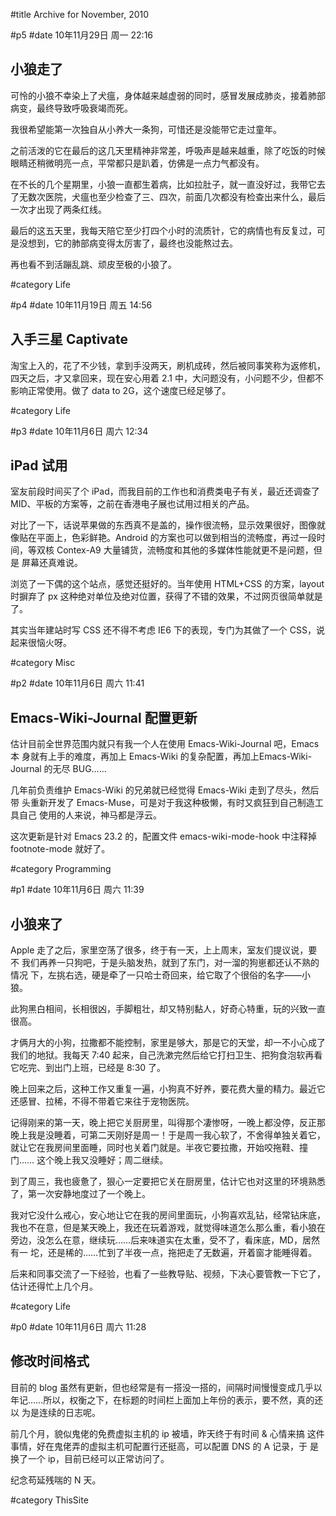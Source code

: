 #title Archive for November, 2010

#p5
#date 10年11月29日 周一 22:16

## 小狼走了

可怜的小狼不幸染上了犬瘟，身体越来越虚弱的同时，感冒发展成肺炎，接着肺部
病变，最终导致呼吸衰竭而死。

我很希望能第一次独自从小养大一条狗，可惜还是没能带它走过童年。

之前活泼的它在最后的这几天里精神非常差，呼吸声是越来越重，除了吃饭的时候
眼睛还稍微明亮一点，平常都只是趴着，仿佛是一点力气都没有。

在不长的几个星期里，小狼一直都生着病，比如拉肚子，就一直没好过，我带它去
了无数次医院，犬瘟也至少检查了三、四次，前面几次都没有检查出来什么，最后
一次才出现了两条红线。

最后的这五天里，我每天陪它至少打四个小时的流质针，它的病情也有反复过，可
是没想到，它的肺部病变得太厉害了，最终也没能熬过去。

再也看不到活蹦乱跳、顽皮至极的小狼了。

#category Life

<!-- date: 2010-11-29T22:16:10+0800 -->



#p4
#date 10年11月19日 周五 14:56

## 入手三星 Captivate

淘宝上入的，花了不少钱，拿到手没两天，刷机成砖，然后被同事笑称为返修机，
四天之后，才又拿回来，现在安心用着 2.1 中，大问题没有，小问题不少，但都不
影响正常使用。做了 data to 2G，这个速度已经足够了。

#category Life

<!-- date: 2010-11-19T14:56:39+0800 -->



#p3
#date 10年11月6日 周六 12:34

## iPad 试用

室友前段时间买了个 iPad，而我目前的工作也和消费类电子有关，最近还调查了
MID、平板的方案等，之前在香港电子展也试用过相关的产品。

对比了一下，话说苹果做的东西真不是盖的，操作很流畅，显示效果很好，图像就
像贴在平面上，色彩鲜艳。Android 的方案也可以做到相当的流畅度，再过一段时
间，等双核 Contex-A9 大量铺货，流畅度和其他的多媒体性能就更不是问题，但是
屏幕还真难说。

浏览了一下偶的这个站点，感觉还挺好的。当年使用 HTML&#43;CSS 的方案，layout
时摒弃了 px 这种绝对单位及绝对位置，获得了不错的效果，不过网页很简单就是
了。

其实当年建站时写 CSS 还不得不考虑 IE6 下的表现，专门为其做了一个 CSS，说
起来很恼火呀。

#category Misc

<!-- date: 2010-11-06T12:34:30+0800 -->



#p2
#date 10年11月6日 周六 11:41

## Emacs-Wiki-Journal 配置更新

估计目前全世界范围内就只有我一个人在使用 Emacs-Wiki-Journal 吧，Emacs 本
身就有上手的难度，再加上 Emacs-Wiki 的复杂配置，再加上Emacs-Wiki-Journal
的无尽 BUG……

几年前负责维护 Emacs-Wiki 的兄弟就已经觉得 Emacs-Wiki 走到了尽头，然后带
头重新开发了 Emacs-Muse，可是对于我这种极懒，有时又疯狂到自己制造工具自己
使用的人来说，神马都是浮云。

这次更新是针对 Emacs 23.2 的，配置文件 emacs-wiki-mode-hook 中注释掉
footnote-mode 就好了。

#category Programming

<!-- date: 2010-11-06T11:41:09+0800 -->



#p1
#date 10年11月6日 周六 11:39

## 小狼来了

Apple 走了之后，家里空荡了很多，终于有一天，上上周末，室友们提议说，要不
我们再养一只狗吧，于是头脑发热，就到了东门，对一溜的狗崽都还认不熟的情况
下，左挑右选，硬是牵了一只哈士奇回来，给它取了个很俗的名字——小狼。

此狗黑白相间，长相很凶，手脚粗壮，却又特别黏人，好奇心特重，玩的兴致一直
很高。

才俩月大的小狗，拉撒都不能控制，家里是够大，那是它的天堂，却一不小心成了
我们的地狱。我每天 7:40 起来，自己洗漱完然后给它打扫卫生、把狗食泡软再看
它吃完、到出门上班，已经是 8:30 了。

晚上回来之后，这种工作又重复一遍，小狗真不好养，要花费大量的精力。最近它
还感冒、拉稀，不得不带着它来往于宠物医院。

记得刚来的第一天，晚上把它关厨房里，叫得那个凄惨呀，一晚上都没停，反正那
晚上我是没睡着，可第二天刚好是周一！于是周一我心软了，不舍得单独关着它，
就让它在我房间里面睡，同时也关着门就是。半夜它要拉撒，开始咬拖鞋、撞门……
这个晚上我又没睡好；周二继续。

到了周三，我也疲惫了，狠心一定要把它关在厨房里，估计它也对这里的环境熟悉
了，第一次安静地度过了一个晚上。

我对它没什么戒心，安心地让它在我的房间里面玩，小狗喜欢乱钻，经常钻床底，
我也不在意，但是某天晚上，我还在玩着游戏，就觉得味道怎么那么重，看小狼在
旁边，没怎么在意，继续玩……后来味道实在太重，受不了，看床底，MD，居然有一
坨，还是稀的……忙到了半夜一点，拖把走了无数遍，开着窗才能睡得着。

后来和同事交流了一下经验，也看了一些教导贴、视频，下决心要管教一下它了，
估计还得忙上几个月。

#category Life

<!-- date: 2010-11-06T11:39:30+0800 -->



#p0
#date 10年11月6日 周六 11:28

## 修改时间格式

目前的 blog 虽然有更新，但也经常是有一搭没一搭的，间隔时间慢慢变成几乎以
年记……所以，权衡之下，在标题的时间栏上面加上年份的表示，要不然，真的还以
为是连续的日志呢。

前几个月，貌似鬼佬的免费虚拟主机的 ip 被墙，昨天终于有时间 &#38; 心情来搞
这件事情，好在鬼佬弄的虚拟主机可配置行还挺高，可以配置 DNS 的 A 记录，于
是换了一个 ip，目前已经可以正常访问了。

纪念苟延残喘的 N 天。

#category ThisSite

<!-- date: 2010-11-06T11:28:32+0800 -->



